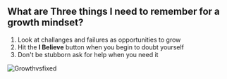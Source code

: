 ## What are Three things I need to remember for a growth mindset? ##
1. Look at challanges and failures as opportunities to grow
2. Hit the **I Believe** button when you begin to doubt yourself
3. Don't  be stubborn ask for help when you need it

![Growthvsfixed](https://user-images.githubusercontent.com/110378968/182226210-a69494fd-b4c5-420a-88db-23443cfea4ee.jpeg)
